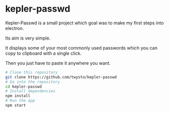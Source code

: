# kepler-passwd
Kepler-Passwd is a small project which goal was to make my first steps into electron.

Its aim is very simple.

It displays some of your most commonly used passwords which you can copy to clipboard with a single click.

Then you just have to paste it anywhere you want.

```bash
# Clone this repository
git clone https://github.com/twysto/kepler-passwd
# Go into the repository
cd kepler-passwd
# Install dependencies
npm install
# Run the app
npm start
```
